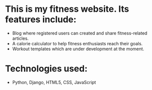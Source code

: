 # This is my  fitness website. Its features include:
- Blog where registered users can created and share fitness-related articles.
- A calorie calculator to help fitness enthusiasts reach their goals.
- Workout templates which are under development at the moment.

# Technologies used:
- Python, Django, HTML5, CSS, JavaScript